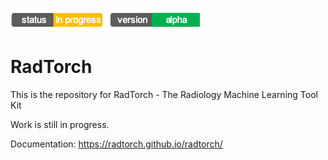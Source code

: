 ![](/resources/status.png)
![](/resources/version.png)

# RadTorch

This is the repository for RadTorch - The Radiology Machine Learning Tool Kit

Work is still in progress.

Documentation: https://radtorch.github.io/radtorch/
